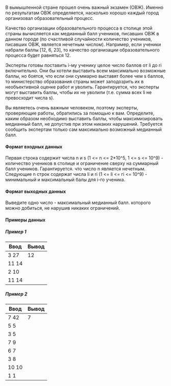В вымышленной стране прошел очень важный экзамен (ОВЖ).
Именно по результатам ОВЖ определяется, насколько хорошо каждый город организовал образовательный процесс.

Качество организации образовательного процесса в столице этой страны вычисляется как медианный балл учеников, писавших ОВЖ в данном городе (по счастливой случайности количество учеников, писавших ОВЖ, является нечетным числом). Например, если ученики набрали баллы [12, 6, 23], то качество организации образовательного процесса будет равняться 12.

Эксперты готовы поставить і-му ученику целое число баллов от li до ri включительно. Они бы хотели выставить всем максимально возможные баллы, но боятся, что если они суммарно выставят более чем s баллов, то министерство образования страны может заподозрить их в необъективной оценке работ и уволить.
Гарантируется, что эксперты могут выставить баллы, чтобы их не уволили (т.е. сумма всех lі не превосходит числа s).

Вы являетесь очень важным человеком, поэтому эксперты, проверяющие работы, обратились за помощью к вам.
Определите, каким образом необходимо выставить баллы, чтобы максимизировать медианный балл, не допустив при этом никаких нарушений. Требуется сообщить экспертам только сам максимально возможный медианный балл.

#### Формат входных данных

Первая строка содержит числа n и s (1 <= n <= 2*10^5, 1 <= s <= 10^9) - количество учеников в столице и ограничение сверху на суммарный балл учеников. Гарантируется. что число n является нечетным. Следующие n строк содержат числа li и ri (1 <= li <= гi <= 10^9) - минимальный и максимальный балы для і-го ученика.

#### Формат выходных данных

Выведите одно число - максимальный медианный балл. которого можно добиться, не нарушив никаких ограничений.

#### Примеры данных

##### Пример 1


| Ввод | Вывод |
| -------- | ---------- |
| 3 27     | 12         |
| 11 14    |            |
| 2 10     |            |
| 11 14    |            |

##### Пример 2


| Ввод | Вывод |
| -------- | ---------- |
| 7 42     | 7          |
| 5 5      |            |
| 3 5      |            |
| 7 9      |            |
| 6 7      |            |
| 3 8      |            |
| 10 10    |            |
| 1 1      |            |
